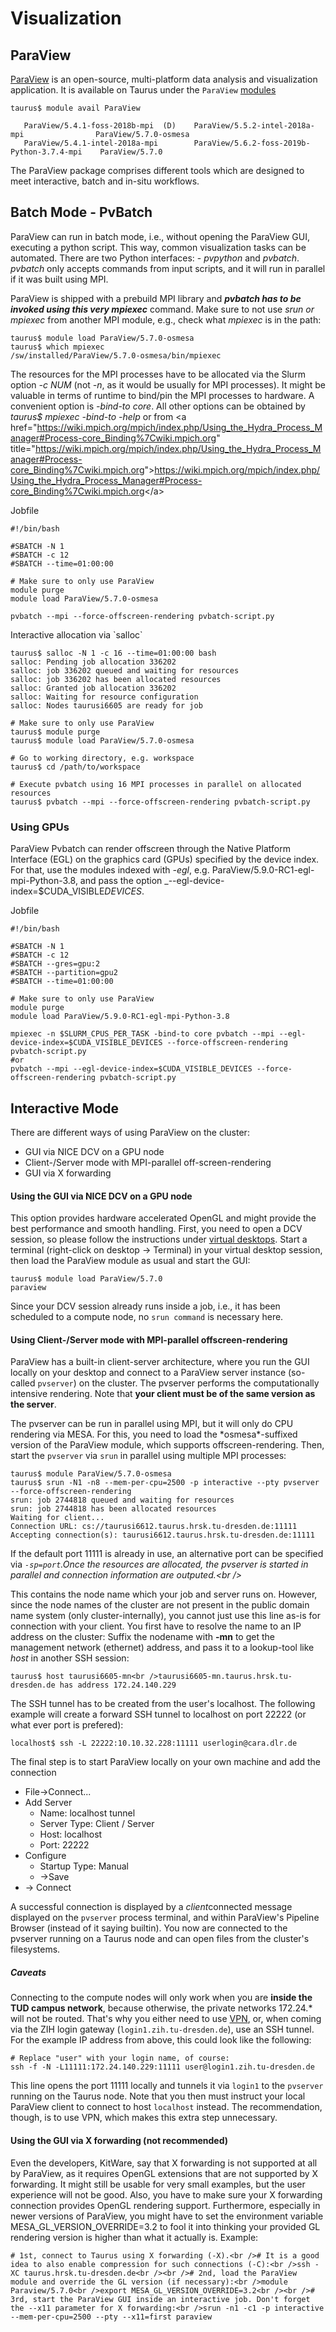 # Visualization

## ParaView

[ParaView](https://paraview.org) is an open-source, multi-platform data
analysis and visualization application. It is available on Taurus under
the `ParaView` [modules](RuntimeEnvironment#Modules)

    taurus$ module avail ParaView

       ParaView/5.4.1-foss-2018b-mpi  (D)    ParaView/5.5.2-intel-2018a-mpi                ParaView/5.7.0-osmesa
       ParaView/5.4.1-intel-2018a-mpi        ParaView/5.6.2-foss-2019b-Python-3.7.4-mpi    ParaView/5.7.0

The ParaView package comprises different tools which are designed to
meet interactive, batch and in-situ workflows.

## Batch Mode - PvBatch

ParaView can run in batch mode, i.e., without opening the ParaView GUI,
executing a python script. This way, common visualization tasks can be
automated. There are two Python interfaces: - *pvpython* and *pvbatch*.
*pvbatch* only accepts commands from input scripts, and it will run in
parallel if it was built using MPI.

ParaView is shipped with a prebuild MPI library and ***pvbatch has to be
invoked using this very mpiexec*** command. Make sure to not use *srun
or mpiexec* from another MPI module, e.g., check what *mpiexec* is in
the path:

    taurus$ module load ParaView/5.7.0-osmesa
    taurus$ which mpiexec
    /sw/installed/ParaView/5.7.0-osmesa/bin/mpiexec

The resources for the MPI processes have to be allocated via the Slurm
option *-c NUM* (not *-n*, as it would be usually for MPI processes). It
might be valuable in terms of runtime to bind/pin the MPI processes to
hardware. A convenient option is *-bind-to core*. All other options can
be obtained by *taurus$ mpiexec -bind-to -help* or from \<a
href="<https://wiki.mpich.org/mpich/index.php/Using_the_Hydra_Process_Manager#Process-core_Binding%7Cwiki.mpich.org>"
title="<https://wiki.mpich.org/mpich/index.php/Using_the_Hydra_Process_Manager#Process-core_Binding%7Cwiki.mpich.org>"><https://wiki.mpich.org/mpich/index.php/Using_the_Hydra_Process_Manager#Process-core_Binding%7Cwiki.mpich.org>\</a>

Jobfile

    #!/bin/bash

    #SBATCH -N 1
    #SBATCH -c 12
    #SBATCH --time=01:00:00

    # Make sure to only use ParaView
    module purge
    module load ParaView/5.7.0-osmesa

    pvbatch --mpi --force-offscreen-rendering pvbatch-script.py

Interactive allocation via \`salloc\`

    taurus$ salloc -N 1 -c 16 --time=01:00:00 bash
    salloc: Pending job allocation 336202
    salloc: job 336202 queued and waiting for resources
    salloc: job 336202 has been allocated resources
    salloc: Granted job allocation 336202
    salloc: Waiting for resource configuration
    salloc: Nodes taurusi6605 are ready for job

    # Make sure to only use ParaView
    taurus$ module purge
    taurus$ module load ParaView/5.7.0-osmesa

    # Go to working directory, e.g. workspace
    taurus$ cd /path/to/workspace

    # Execute pvbatch using 16 MPI processes in parallel on allocated resources
    taurus$ pvbatch --mpi --force-offscreen-rendering pvbatch-script.py 

### Using GPUs

ParaView Pvbatch can render offscreen through the Native Platform
Interface (EGL) on the graphics card (GPUs) specified by the device
index. For that, use the modules indexed with *-egl*, e.g.
ParaView/5.9.0-RC1-egl-mpi-Python-3.8, and pass the option
\_--egl-device-index=$CUDA_VISIBLE*DEVICES*.

Jobfile

    #!/bin/bash

    #SBATCH -N 1
    #SBATCH -c 12
    #SBATCH --gres=gpu:2
    #SBATCH --partition=gpu2
    #SBATCH --time=01:00:00

    # Make sure to only use ParaView
    module purge
    module load ParaView/5.9.0-RC1-egl-mpi-Python-3.8

    mpiexec -n $SLURM_CPUS_PER_TASK -bind-to core pvbatch --mpi --egl-device-index=$CUDA_VISIBLE_DEVICES --force-offscreen-rendering pvbatch-script.py
    #or
    pvbatch --mpi --egl-device-index=$CUDA_VISIBLE_DEVICES --force-offscreen-rendering pvbatch-script.py

## Interactive Mode

There are different ways of using ParaView on the cluster:

-   GUI via NICE DCV on a GPU node
-   Client-/Server mode with MPI-parallel off-screen-rendering
-   GUI via X forwarding

#### Using the GUI via NICE DCV on a GPU node

This option provides hardware accelerated OpenGL and might provide the
best performance and smooth handling. First, you need to open a DCV
session, so please follow the instructions under [virtual
desktops](Compendium.VirtualDesktops). Start a terminal (right-click on
desktop -> Terminal) in your virtual desktop session, then load the
ParaView module as usual and start the GUI:

    taurus$ module load ParaView/5.7.0
    paraview

Since your DCV session already runs inside a job, i.e., it has been
scheduled to a compute node, no `srun command` is necessary here.

#### Using Client-/Server mode with MPI-parallel offscreen-rendering

ParaView has a built-in client-server architecture, where you run the
GUI locally on your desktop and connect to a ParaView server instance
(so-called `pvserver`) on the cluster. The pvserver performs the
computationally intensive rendering. Note that **your client must be of
the same version as the server**.

The pvserver can be run in parallel using MPI, but it will only do CPU
rendering via MESA. For this, you need to load the \*osmesa\*-suffixed
version of the ParaView module, which supports offscreen-rendering.
Then, start the `pvserver` via `srun` in parallel using multiple MPI
processes:

    taurus$ module ParaView/5.7.0-osmesa
    taurus$ srun -N1 -n8 --mem-per-cpu=2500 -p interactive --pty pvserver --force-offscreen-rendering
    srun: job 2744818 queued and waiting for resources
    srun: job 2744818 has been allocated resources
    Waiting for client...
    Connection URL: cs://taurusi6612.taurus.hrsk.tu-dresden.de:11111
    Accepting connection(s): taurusi6612.taurus.hrsk.tu-dresden.de:11111

If the default port 11111 is already in use, an alternative port can be
specified via *`-sp=port`.*Once the resources are allocated, the
pvserver is started in parallel and connection information are
outputed.*\<br />*

This contains the node name which your job and server runs on. However,
since the node names of the cluster are not present in the public domain
name system (only cluster-internally), you cannot just use this line
as-is for connection with your client. You first have to resolve the
name to an IP address on the cluster: Suffix the nodename with **-mn**
to get the management network (ethernet) address, and pass it to a
lookup-tool like *host* in another SSH session:

    taurus$ host taurusi6605-mn<br />taurusi6605-mn.taurus.hrsk.tu-dresden.de has address 172.24.140.229

The SSH tunnel has to be created from the user's localhost. The
following example will create a forward SSH tunnel to localhost on port
22222 (or what ever port is prefered):

    localhost$ ssh -L 22222:10.10.32.228:11111 userlogin@cara.dlr.de

The final step is to start ParaView locally on your own machine and add
the connection

-   File→Connect...
-   Add Server
    -   Name: localhost tunnel
    -   Server Type: Client / Server
    -   Host: localhost
    -   Port: 22222
-   Configure
    -   Startup Type: Manual
    -   →Save
-   → Connect

A successful connection is displayed by a *client*connected message
displayed on the `pvserver` process terminal, and within ParaView's
Pipeline Browser (instead of it saying builtin). You now are connected
to the pvserver running on a Taurus node and can open files from the
cluster's filesystems.

##### Caveats

Connecting to the compute nodes will only work when you are **inside the
TUD campus network**, because otherwise, the private networks 172.24.\*
will not be routed. That's why you either need to use
[VPN](https://tu-dresden.de/zih/dienste/service-katalog/arbeitsumgebung/zugang_datennetz/vpn),
or, when coming via the ZIH login gateway (`login1.zih.tu-dresden.de`),
use an SSH tunnel. For the example IP address from above, this could
look like the following:

    # Replace "user" with your login name, of course:
    ssh -f -N -L11111:172.24.140.229:11111 user@login1.zih.tu-dresden.de

This line opens the port 11111 locally and tunnels it via `login1` to
the `pvserver` running on the Taurus node. Note that you then must
instruct your local ParaView client to connect to host `localhost`
instead. The recommendation, though, is to use VPN, which makes this
extra step unnecessary.

#### Using the GUI via X forwarding (not recommended)

Even the developers, KitWare, say that X forwarding is not supported at
all by ParaView, as it requires OpenGL extensions that are not supported
by X forwarding. It might still be usable for very small examples, but
the user experience will not be good. Also, you have to make sure your X
forwarding connection provides OpenGL rendering support. Furthermore,
especially in newer versions of ParaView, you might have to set the
environment variable MESA_GL_VERSION_OVERRIDE=3.2 to fool it into
thinking your provided GL rendering version is higher than what it
actually is. Example:

    # 1st, connect to Taurus using X forwarding (-X).<br /># It is a good idea to also enable compression for such connections (-C):<br />ssh -XC taurus.hrsk.tu-dresden.de<br /><br /># 2nd, load the ParaView module and override the GL version (if necessary):<br />module Paraview/5.7.0<br />export MESA_GL_VERSION_OVERRIDE=3.2<br /><br /># 3rd, start the ParaView GUI inside an interactive job. Don't forget the --x11 parameter for X forwarding:<br />srun -n1 -c1 -p interactive --mem-per-cpu=2500 --pty --x11=first paraview
